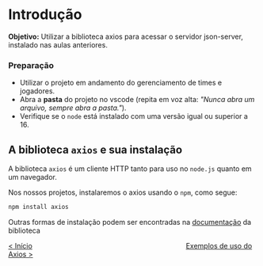 # Introdução

**Objetivo:** Utilizar a biblioteca axios para acessar o servidor json-server, instalado nas aulas anteriores.

### Preparação

* Utilizar o projeto em andamento do gerenciamento de times e jogadores.
* Abra a **pasta** do projeto no vscode (repita em voz alta: _"Nunca abra um arquivo, sempre abra a pasta."_).
* Verifique se o `node` está instalado com uma versão igual ou superior a 16.

## A biblioteca `axios` e sua instalação

A biblioteca `axios` é um cliente HTTP tanto para uso no `node.js` quanto em um navegador. 

Nos nossos projetos, instalaremos o axios usando o `npm`, como segue:

```bash
npm install axios
```

Outras formas de instalação podem ser encontradas na [documentação](https://axios-http.com/ptbr/docs/intro) da biblioteca

[&lt; Início](../ "Início") 
<span style="display: inline-block;width: 60%"></span>
[Exemplos de uso do Axios &gt;](exemplos-de-uso.html "Próximo")  